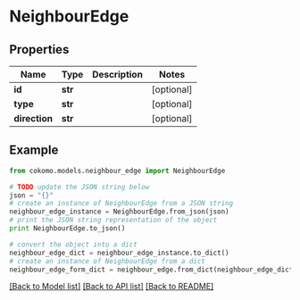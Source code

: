 # NeighbourEdge


## Properties
Name | Type | Description | Notes
------------ | ------------- | ------------- | -------------
**id** | **str** |  | [optional] 
**type** | **str** |  | [optional] 
**direction** | **str** |  | [optional] 

## Example

```python
from cokomo.models.neighbour_edge import NeighbourEdge

# TODO update the JSON string below
json = "{}"
# create an instance of NeighbourEdge from a JSON string
neighbour_edge_instance = NeighbourEdge.from_json(json)
# print the JSON string representation of the object
print NeighbourEdge.to_json()

# convert the object into a dict
neighbour_edge_dict = neighbour_edge_instance.to_dict()
# create an instance of NeighbourEdge from a dict
neighbour_edge_form_dict = neighbour_edge.from_dict(neighbour_edge_dict)
```
[[Back to Model list]](../README.md#documentation-for-models) [[Back to API list]](../README.md#documentation-for-api-endpoints) [[Back to README]](../README.md)


